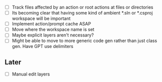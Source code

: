 
- [ ] Track files affected by an action or root actions at files or directories
- [ ] Its becoming clear that having some kind of ambient *.sln or *.csproj workspace will be important
- [ ] Implement action/prompt cache ASAP
- [ ] Move where the workspace name is set
- [ ] Maybe explicit layers aren't necessary?
- [ ] Might be able to move to more generic code gen rather than just class gen. Have GPT use delimiters

## Later

- [ ] Manual edit layers